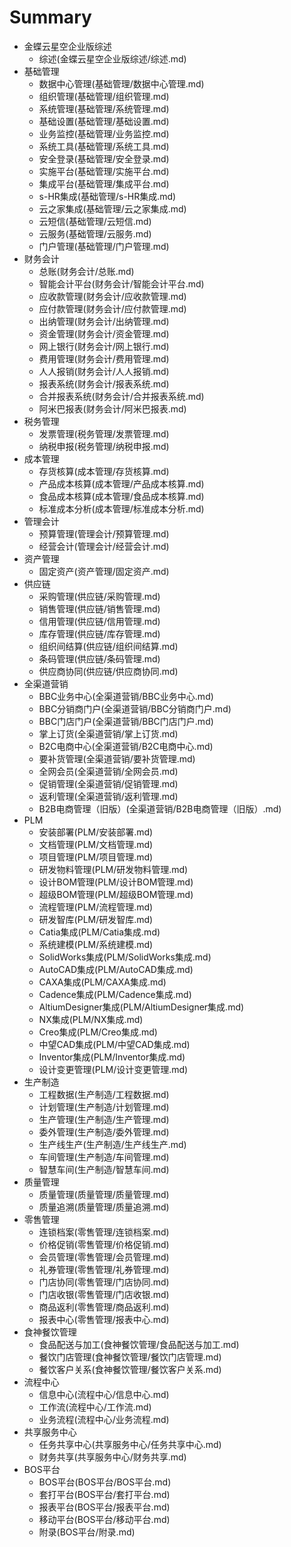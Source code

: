 # Summary

* 金蝶云星空企业版综述
    * 综述(金蝶云星空企业版综述/综述.md)
* 基础管理
    * 数据中心管理(基础管理/数据中心管理.md)
    * 组织管理(基础管理/组织管理.md)
    * 系统管理(基础管理/系统管理.md)
    * 基础设置(基础管理/基础设置.md)
    * 业务监控(基础管理/业务监控.md)
    * 系统工具(基础管理/系统工具.md)
    * 安全登录(基础管理/安全登录.md)
    * 实施平台(基础管理/实施平台.md)
    * 集成平台(基础管理/集成平台.md)
    * s-HR集成(基础管理/s-HR集成.md)
    * 云之家集成(基础管理/云之家集成.md)
    * 云短信(基础管理/云短信.md)
    * 云服务(基础管理/云服务.md)
    * 门户管理(基础管理/门户管理.md)
* 财务会计
    * 总账(财务会计/总账.md)
    * 智能会计平台(财务会计/智能会计平台.md)
    * 应收款管理(财务会计/应收款管理.md)
    * 应付款管理(财务会计/应付款管理.md)
    * 出纳管理(财务会计/出纳管理.md)
    * 资金管理(财务会计/资金管理.md)
    * 网上银行(财务会计/网上银行.md)
    * 费用管理(财务会计/费用管理.md)
    * 人人报销(财务会计/人人报销.md)
    * 报表系统(财务会计/报表系统.md)
    * 合并报表系统(财务会计/合并报表系统.md)
    * 阿米巴报表(财务会计/阿米巴报表.md)
* 税务管理
    * 发票管理(税务管理/发票管理.md)
    * 纳税申报(税务管理/纳税申报.md)
* 成本管理
    * 存货核算(成本管理/存货核算.md)
    * 产品成本核算(成本管理/产品成本核算.md)
    * 食品成本核算(成本管理/食品成本核算.md)
    * 标准成本分析(成本管理/标准成本分析.md)
* 管理会计
    * 预算管理(管理会计/预算管理.md)
    * 经营会计(管理会计/经营会计.md)
* 资产管理
    * 固定资产(资产管理/固定资产.md)
* 供应链
    * 采购管理(供应链/采购管理.md)
    * 销售管理(供应链/销售管理.md)
    * 信用管理(供应链/信用管理.md)
    * 库存管理(供应链/库存管理.md)
    * 组织间结算(供应链/组织间结算.md)
    * 条码管理(供应链/条码管理.md)
    * 供应商协同(供应链/供应商协同.md)
* 全渠道营销
    * BBC业务中心(全渠道营销/BBC业务中心.md)
    * BBC分销商门户(全渠道营销/BBC分销商门户.md)
    * BBC门店门户(全渠道营销/BBC门店门户.md)
    * 掌上订货(全渠道营销/掌上订货.md)
    * B2C电商中心(全渠道营销/B2C电商中心.md)
    * 要补货管理(全渠道营销/要补货管理.md)
    * 全网会员(全渠道营销/全网会员.md)
    * 促销管理(全渠道营销/促销管理.md)
    * 返利管理(全渠道营销/返利管理.md)
    * B2B电商管理（旧版）(全渠道营销/B2B电商管理（旧版）.md)
* PLM
    * 安装部署(PLM/安装部署.md)
    * 文档管理(PLM/文档管理.md)
    * 项目管理(PLM/项目管理.md)
    * 研发物料管理(PLM/研发物料管理.md)
    * 设计BOM管理(PLM/设计BOM管理.md)
    * 超级BOM管理(PLM/超级BOM管理.md)
    * 流程管理(PLM/流程管理.md)
    * 研发智库(PLM/研发智库.md)
    * Catia集成(PLM/Catia集成.md)
    * 系统建模(PLM/系统建模.md)
    * SolidWorks集成(PLM/SolidWorks集成.md)
    * AutoCAD集成(PLM/AutoCAD集成.md)
    * CAXA集成(PLM/CAXA集成.md)
    * Cadence集成(PLM/Cadence集成.md)
    * AltiumDesigner集成(PLM/AltiumDesigner集成.md)
    * NX集成(PLM/NX集成.md)
    * Creo集成(PLM/Creo集成.md)
    * 中望CAD集成(PLM/中望CAD集成.md)
    * Inventor集成(PLM/Inventor集成.md)
    * 设计变更管理(PLM/设计变更管理.md)
* 生产制造
    * 工程数据(生产制造/工程数据.md)
    * 计划管理(生产制造/计划管理.md)
    * 生产管理(生产制造/生产管理.md)
    * 委外管理(生产制造/委外管理.md)
    * 生产线生产(生产制造/生产线生产.md)
    * 车间管理(生产制造/车间管理.md)
    * 智慧车间(生产制造/智慧车间.md)
* 质量管理
    * 质量管理(质量管理/质量管理.md)
    * 质量追溯(质量管理/质量追溯.md)
* 零售管理
    * 连锁档案(零售管理/连锁档案.md)
    * 价格促销(零售管理/价格促销.md)
    * 会员管理(零售管理/会员管理.md)
    * 礼券管理(零售管理/礼券管理.md)
    * 门店协同(零售管理/门店协同.md)
    * 门店收银(零售管理/门店收银.md)
    * 商品返利(零售管理/商品返利.md)
    * 报表中心(零售管理/报表中心.md)
* 食神餐饮管理
    * 食品配送与加工(食神餐饮管理/食品配送与加工.md)
    * 餐饮门店管理(食神餐饮管理/餐饮门店管理.md)
    * 餐饮客户关系(食神餐饮管理/餐饮客户关系.md)
* 流程中心
    * 信息中心(流程中心/信息中心.md)
    * 工作流(流程中心/工作流.md)
    * 业务流程(流程中心/业务流程.md)
* 共享服务中心
    * 任务共享中心(共享服务中心/任务共享中心.md)
    * 财务共享(共享服务中心/财务共享.md)
* BOS平台
    * BOS平台(BOS平台/BOS平台.md)
    * 套打平台(BOS平台/套打平台.md)
    * 报表平台(BOS平台/报表平台.md)
    * 移动平台(BOS平台/移动平台.md)
    * 附录(BOS平台/附录.md)
